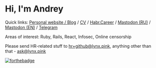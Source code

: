 # Hi, I'm Andrey

Quick links: [Personal website / Blog](https://lynx.st) / [CV](https://lynx.st/cv) / [Habr.Career](https://career.habr.com/andvxyz) / [Mastodon (RU)](https://mastodon.social/@baka) / [Mastodon (EN)](https://techhub.social/@lynx) / [Telegram](https://t.me/feeleenee)

Areas of interest: Ruby, Rails, React, Infosec, Online censorship

Please send HR-related stuff to hr+github@lynx.pink, anything other than that - ask@lynx.pink

[![forthebadge](https://forthebadge.com/images/badges/works-on-my-machine.svg)](https://forthebadge.com)
